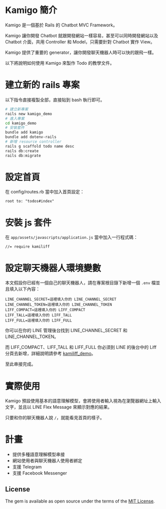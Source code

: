 # Kamigo 簡介

Kamigo 是一個基於 Rails 的 Chatbot MVC Framework。

Kamigo 讓你開發 Chatbot 就跟開發網站一樣容易，甚至可以同時開發網站以及 Chatbot 介面，共用 Controller 和 Model，只需要針對 Chatbot 實作 View。

Kamigo 提供了重要的 generator，讓你開發聊天機器人時可以快的跟飛一樣。

以下將說明如何使用 Kamigo 來製作 Todo 的教學文件。

# 建立新的 rails 專案
以下指令直接複製全部，直接貼到 bash 執行即可。

```bash
# 建立新專案
rails new kamigo_demo
# 進入專案
cd kamigo_demo
# 安裝套件
bundle add kamigo
bundle add dotenv-rails
# 新增 resource controller
rails g scaffold todo name desc
rails db:create
rails db:migrate
```

# 設定首頁
在 config/routes.rb 當中加入首頁設定：

```
root to: "todos#index"
```

# 安裝 js 套件
在 `app/assets/javascripts/application.js` 當中加入一行程式碼：

```
//= require kamiliff
```

# 設定聊天機器人環境變數
本文假設你已經有一個自己的聊天機器人，請在專案根目錄下新增一個 `.env` 檔並且填入以下內容：

```
LINE_CHANNEL_SECRET=這裡填入你的 LINE_CHANNEL_SECRET
LINE_CHANNEL_TOKEN=這裡填入你的 LINE_CHANNEL_TOKEN
LIFF_COMPACT=這裡填入你的 LIFF_COMPACT
LIFF_TALL=這裡填入你的 LIFF_TALL
LIFF_FULL=這裡填入你的 LIFF_FULL
```

你可以在你的 LINE 管理後台找到 LINE_CHANNEL_SECRET 和 LINE_CHANNEL_TOKEN。

而 LIFF_COMPACT、LIFF_TALL 和 LIFF_FULL 你必須到 LINE 的後台中的 Liff 分頁去新增，詳細說明請參考 [kamiliff_demo](https://github.com/etrex/kamiliff_demo)。

至此串接完成。

# 實際使用
Kamigo 預設使用基本的語意理解模型，會將使用者輸入視為在瀏覽器網址上輸入文字，並且以 LINE Flex Message 來顯示對應的結果。

只要和你的聊天機器人說 `/`，就能看見首頁的樣子。


# 計畫
- 提供多種語意理解模型串接
- 網站使用者與聊天機器人使用者綁定
- 支援 Telegram
- 支援 Facebook Messenger

## License
The gem is available as open source under the terms of the [MIT License](https://opensource.org/licenses/MIT).
